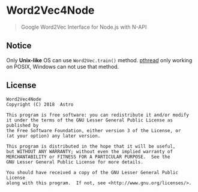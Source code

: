# Word2Vec4Node

> Google Word2Vec Interface for Node.js with N-API

## Notice

Only **Unix-like** OS can use `Word2Vec.train()` method. [pthread](https://en.wikipedia.org/wiki/POSIX_Threads) only working on POSIX, Windows can not use that method.

## License

```text
Word2Vec4Node
Copyright (C) 2018  Astro

This program is free software: you can redistribute it and/or modify
it under the terms of the GNU Lesser General Public License as published by
the Free Software Foundation, either version 3 of the License, or
(at your option) any later version.

This program is distributed in the hope that it will be useful,
but WITHOUT ANY WARRANTY; without even the implied warranty of
MERCHANTABILITY or FITNESS FOR A PARTICULAR PURPOSE.  See the
GNU Lesser General Public License for more details.

You should have received a copy of the GNU Lesser General Public License
along with this program.  If not, see <http://www.gnu.org/licenses/>.
```